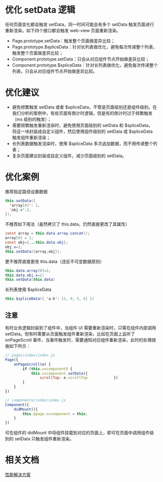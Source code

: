 
# 优化 setData 逻辑
任何页面变化都会触发 setData，同一时间可能会有多个 setData 触发页面进行重新渲染。如下四个接口都会触发 web-view 页面重新渲染。

- Page.prototype.setData：触发整个页面做差异比较；
- Page.prototype.$spliceData：针对长列表做优化，避免每次传递整个列表，触发整个页面做差异比较；
- Component.prototype.setData：只会从对应组件节点开始做差异比较；
- Component.prototype.$spliceData：针对长列表做优化，避免每次传递整个列表，只会从对应组件节点开始做差异比较。

# 优化建议

- 避免频繁触发 setData 或者 $spliceData，不管是页面级别还是组件级别。在我们分析的案例中，有些页面有倒计时逻辑，但是有的倒计时过于频繁触发（ms 级别的触发）；
- 需要频繁触发重新渲染时，避免使用页面级别的 setData 和 $spliceData， 将这一块封装成自定义组件，然后使用组件级别的 setData 或 $spliceData 触发组件重新渲染；
- 长列表数据触发渲染时，使用 $spliceData 多次追加数据，而不用传递整个列表；
- 复杂页面建议封装成自定义组件，减少页面级别的 setData。

# 优化案例
推荐指定路径设置数据
```java
this.setData({
  'array[0]': 1,
  'obj.x':2,
});
```
不推荐如下用法（虽然拷贝了 this.data，仍然直接更改了其属性）
```java
const array = this.data.array.concat();
array[0] = 1;
const obj={...this.data.obj};
obj.x=2;
this.setData({array,obj});
```
更不推荐直接更改 this.data（违反不可变数据原则）
```java
this.data.array[0]=1;
this.data.obj.x=2;
this.setData(this.data)
```
长列表使用 $spliceData
```java
this.$spliceData({ 'a.b': [1, 0, 5, 6] })
```

## 注意
有时业务逻辑封装到了组件中，当组件 UI 需要重新渲染时，只需在组件内部调用 setData。但有时需要从页面触发组件重新渲染，比如在页面上监听了 onPageScroll 事件，当事件触发时，需要通知对应组件重新渲染，此时的处理措施如下所示：
```javascript
// pages/index/index.js
Page({
    onPageScroll(e) {
        if (this.xxcomponent) {
            this.xxcomponent.setData({
                scrollTop: e.scrollTop            })
        }
    }
})
```
```javascript
// components/index/index.js
Component({
    didMount(){
        this.$page.xxcomponent = this;
    }
})
```
可在组件的 didMount 中将组件挂载到对应的页面上，即可在页面中调用组件级别的 setData 只触发组件重新渲染。

# 相关文档
[性能解决方案](https://opendocs.alipay.com/mini/018tp6)
